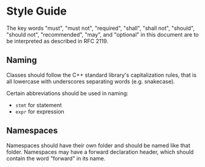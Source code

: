 # Style Guide

The key words "must", "must not", "required", "shall", "shall not", "should", "should not",
"recommended",  "may", and "optional" in this document are to be interpreted as described in RFC 2119.

## Naming
Classes should follow the C++ standard library's capitalization rules,
that is all lowercase with underscores separating words (e.g. snakecase).

Certain abbreviations should be used in naming:
 - `stmt` for statement
 - `expr` for expression

## Namespaces
Namespaces should have their own folder and should be named like that folder.
Namespaces may have a forward declaration header,
which should contain the word "forward" in its name.
